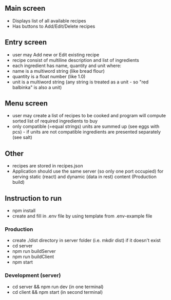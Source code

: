 ## Main screen

- Displays list of all available recipes
- Has buttons to Add/Edit/Delete recipes

## Entry screen

- user may Add new or Edit existing recipe
- recipe consist of multiline description and list of ingredients
- each ingredient has name, quantity and unit where:
- name is a multiword string (like bread flour)
- quantity is a float number (like 1.0)
- unit is a multiword string (any string is treated as a unit - so "red balbinka" is also a unit)

## Menu screen

- user may create a list of recipes to be cooked and program will compute sorted list of required ingredients to buy
- only compatible (=equal strings) units are summed up (see eggs with pcs) - if units are not compatible ingredients are presented separately (see salt)

## Other

- recipes are stored in recipes.json
- Application should use the same server (so only one port occupied) for serving static (react) and dynamic (data in rest) content (Production build)

## Instruction to run

- npm install
- create and fill in .env file by using template from .env-example file

### Production

- create ./dist directory in server folder (i.e. mkdir dist) if it doesn't exist
- cd server
- npm run buildServer
- npm run buildClient
- npm start

### Development (server)

- cd server && npm run dev (in one terminal)
- cd client && npm start (in second terminal)
